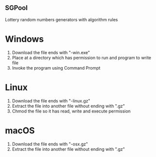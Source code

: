 ## SGPool
Lottery random numbers generators with algorithm rules

# Windows
1. Download the file ends with "-win.exe"
2. Place at a directory which has permission to run and program to write file
3. Invoke the program using Command Prompt

# Linux
1. Download the file ends with "-linux.gz"
2. Extract the file into another file without ending with ".gz"
3. Chmod the file so it has read, write and execute permission

# macOS
1. Download the file ends with "-osx.gz"
2. Extract the file into another file without ending with ".gz"
